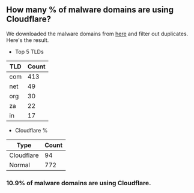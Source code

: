 ## How many % of malware domains are using Cloudflare?


We downloaded the malware domains from [here](https://urlhaus.abuse.ch) and filter out duplicates.
Here's the result.


[//]: # (start replacement)


- Top 5 TLDs

| TLD | Count |
| --- | --- |
| com | 413 |
| net | 49 |
| org | 30 |
| za | 22 |
| in | 17 |


- Cloudflare %

| Type | Count |
| --- | --- |
| Cloudflare | 94 |
| Normal | 772 |


### 10.9% of malware domains are using Cloudflare.